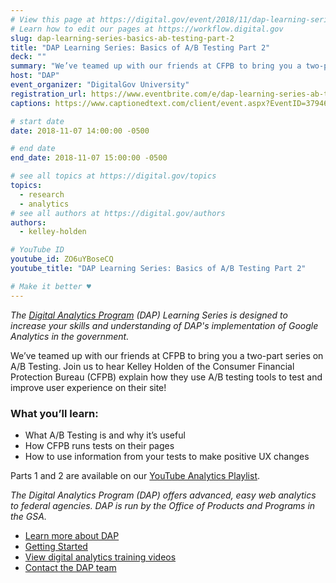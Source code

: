 ```yaml
---
# View this page at https://digital.gov/event/2018/11/dap-learning-series-basics-ab-testing
# Learn how to edit our pages at https://workflow.digital.gov
slug: dap-learning-series-basics-ab-testing-part-2
title: "DAP Learning Series: Basics of A/B Testing Part 2"
deck: ""
summary: "We’ve teamed up with our friends at CFPB to bring you a two-part series on A/B Testing."
host: "DAP"
event_organizer: "DigitalGov University"
registration_url: https://www.eventbrite.com/e/dap-learning-series-ab-testing-basics-part-2-registration-51480507584
captions: https://www.captionedtext.com/client/event.aspx?EventID=3794626&CustomerID=321

# start date
date: 2018-11-07 14:00:00 -0500

# end date
end_date: 2018-11-07 15:00:00 -0500

# see all topics at https://digital.gov/topics
topics: 
  - research
  - analytics
# see all authors at https://digital.gov/authors
authors: 
  - kelley-holden

# YouTube ID
youtube_id: ZO6uYBoseCQ
youtube_title: "DAP Learning Series: Basics of A/B Testing Part 2"

# Make it better ♥
---
```


_The [Digital Analytics Program](https://www.digitalgov.gov/services/dap/) (DAP) Learning Series is designed to increase your skills and understanding of DAP's implementation of Google Analytics in the government._

We’ve teamed up with our friends at CFPB to bring you a two-part series on A/B Testing. Join us to hear Kelley Holden of the Consumer Financial Protection Bureau (CFPB) explain how they use A/B testing tools to test and improve user experience on their site!

### What you’ll learn:

- What A/B Testing is and why it’s useful
- How CFPB runs tests on their pages
- How to use information from your tests to make positive UX changes

Parts 1 and 2 are available on our [YouTube Analytics Playlist](https://www.youtube.com/playlist?list=PLd9b-GuOJ3nEz1NYl66orgVZIu17laKba).

_The Digital Analytics Program (DAP) offers advanced, easy web analytics to federal agencies. DAP is run by the Office of Products and Programs in the GSA._

- [Learn more about DAP](https://www.digitalgov.gov/services/dap/)
- [Getting Started](https://github.com/digital-analytics-program/gov-wide-code)
- [View digital analytics training videos](https://www.youtube.com/playlist?list=PLd9b-GuOJ3nFwlyvLFUtmDpYFKezhot8P)
- [Contact the DAP team](mailto:dap@support.digitalgov.gov)
